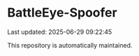 # BattleEye-Spoofer

Last updated: 2025-06-29 09:22:45

This repository is automatically maintained.
